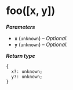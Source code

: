 # foo([x, y])

***Parameters***

- **`x`** (`unknown`) – *Optional.*
- **`y`** (`unknown`) – *Optional.*

***Return type***

```
{
  x?: unknown;
  y?: unknown;
}
```
